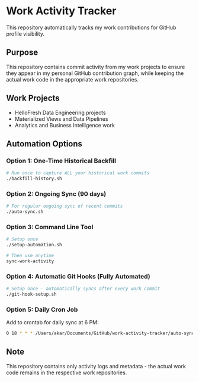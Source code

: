 # Work Activity Tracker

This repository automatically tracks my work contributions for GitHub profile visibility.

## Purpose
This repository contains commit activity from my work projects to ensure they appear in my personal GitHub contribution graph, while keeping the actual work code in the appropriate work repositories.

## Work Projects
- HelloFresh Data Engineering projects
- Materialized Views and Data Pipelines
- Analytics and Business Intelligence work

## Automation Options

### Option 1: One-Time Historical Backfill
```bash
# Run once to capture ALL your historical work commits
./backfill-history.sh
```

### Option 2: Ongoing Sync (90 days)
```bash
# For regular ongoing sync of recent commits
./auto-sync.sh
```

### Option 3: Command Line Tool
```bash
# Setup once
./setup-automation.sh

# Then use anytime
sync-work-activity
```

### Option 4: Automatic Git Hooks (Fully Automated)
```bash
# Setup once - automatically syncs after every work commit
./git-hook-setup.sh
```

### Option 5: Daily Cron Job
Add to crontab for daily sync at 6 PM:
```bash
0 18 * * * /Users/akar/Documents/GitHub/work-activity-tracker/auto-sync.sh
```

## Note
This repository contains only activity logs and metadata - the actual work code remains in the respective work repositories.
